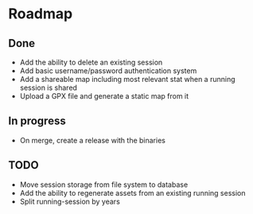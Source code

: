 # Roadmap

## Done 

- Add the ability to delete an existing session
- Add basic username/password authentication system
- Add a shareable map including most relevant stat when a running session is shared
- Upload a GPX file and generate a static map from it

## In progress

- On merge, create a release with the binaries

## TODO

- Move session storage from file system to database
- Add the ability to regenerate assets from an existing running session
- Split running-session by years
